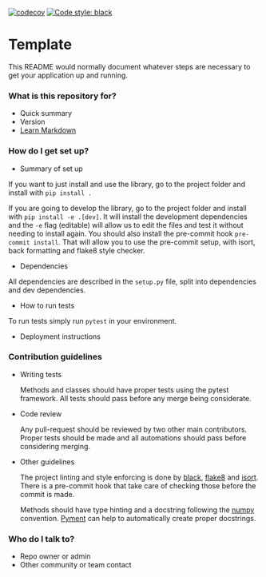 [![codecov](https://codecov.io/gh/gotolino/causal-learn/branch/main/graph/badge.svg?token=5W6KVR73GJ)](https://codecov.io/gh/gotolino/causal-learn)
[![Code style: black](https://img.shields.io/badge/code%20style-black-000000.svg)](https://github.com/psf/black)

# Template #

This README would normally document whatever steps are necessary to get your application up and running.

### What is this repository for? ###

* Quick summary
* Version
* [Learn Markdown](https://bitbucket.org/tutorials/markdowndemo)

### How do I get set up? ###

* Summary of set up

If you want to just install and use the library, go to the project folder and install with `pip install .`

If you are going to develop the library, go to the project folder and install with `pip install -e .[dev]`.
It will install the development dependencies and the `-e` flag (editable) will allow us to edit the files and test it 
without needing to install again. You should also install the pre-commit hook `pre-commit install`. 
That will allow you to use the pre-commit setup, with isort, back formatting and flake8 style checker.

* Dependencies

All dependencies are described in the `setup.py` file, split into dependencies and dev dependencies.
* How to run tests

To run tests simply run `pytest` in your environment.

* Deployment instructions

### Contribution guidelines ###

* Writing tests

    Methods and classes should have proper tests using the pytest framework. 
All tests should pass before any merge being considerate.

* Code review

    Any pull-request should be reviewed by two other main contributors. 
Proper tests should be made and all automations should pass before considering merging.

* Other guidelines

    The project linting and style enforcing is done by [black](https://github.com/psf/black), [flake8](https://flake8.pycqa.org/en/latest/) and [isort](https://pypi.org/project/isort/).
There is a pre-commit hook that take care of checking those before the commit is made.

    Methods should have type hinting and a docstring following the [numpy](https://numpydoc.readthedocs.io/en/latest/format.html) convention.
[Pyment](https://pypi.org/project/pyment/) can help to automatically create proper docstrings.

### Who do I talk to? ###

* Repo owner or admin
* Other community or team contact
